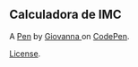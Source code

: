 Calculadora de IMC
------------------


A [Pen](https://codepen.io/giovannapetreconi/pen/vYaXLqw) by [Giovanna ](https://codepen.io/giovannapetreconi) on [CodePen](https://codepen.io).

[License](https://codepen.io/license/pen/vYaXLqw).